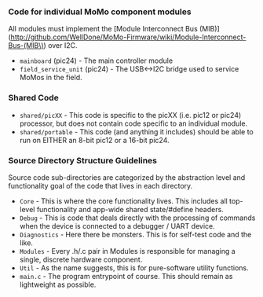 ### Code for individual MoMo component modules

All modules must implement the [Module Interconnect Bus (MIB)](http://github.com/WellDone/MoMo-Firmware/wiki/Module-Interconnect-Bus-(MIB\)) over I2C.

* `mainboard` (pic24) - The main controller module
* `field_service_unit` (pic24) - The USB<->I2C bridge used to service MoMos in the field.

### Shared Code

* `shared/picXX` - This code is specific to the picXX (i.e. pic12 or pic24) processor, but does not contain code specific to an individual module.
* `shared/portable` - This code (and anything it includes) should be able to run on EITHER an 8-bit pic12 or a 16-bit pic24.

### Source Directory Structure Guidelines

Source code sub-directories are categorized by the abstraction level and functionality goal of the code that lives in each directory.

* `Core` - This is where the core functionality lives.  This includes all top-level functionality and app-wide shared state/#define headers.
* `Debug` - This is code that deals directly with the processing of commands when the device is connected to a debugger / UART device.
* `Diagnostics` - Here there be monsters.  This is for self-test code and the like.
* `Modules` - Every .h/.c pair in Modules is responsible for managing a single, discrete hardware component.
* `Util` - As the name suggests, this is for pure-software utility functions.
* `main.c` - The program entrypoint of course.  This should remain as lightweight as possible.
